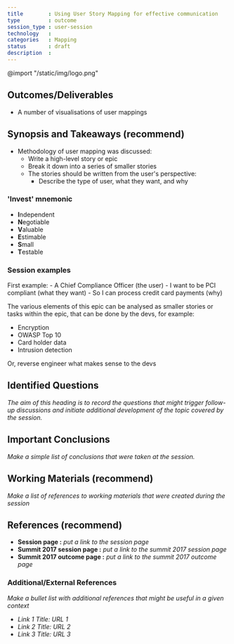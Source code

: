 ```yaml
---
title        : Using User Story Mapping for effective communication
type         : outcome
session_type : user-session    
technology   :
categories   : Mapping
status       : draft              
description  :
---
```


@import "/static/img/logo.png"

## Outcomes/Deliverables 
- A number of visualisations of user mappings

## Synopsis and Takeaways (recommend)
- Methodology of user mapping was discussed:
   - Write a high-level story or epic
   - Break it down into a series of smaller stories
   - The stories should be written from the user's perspective:
      - Describe the type of user, what they want, and why 
      
 ### 'Invest' mnemonic
 - **I**ndependent
 - **N**egotiable
 - **V**aluable
 - **E**stimable
 - **S**mall
 - **T**estable
 
 ### Session examples
First example:
    - A Chief Compliance Officer (the user)
    - I want to be PCI compliant (what they want)
    - So I can process credit card payments (why)

The various elements of this epic can be analysed as smaller stories or tasks within the epic, that can be done by the devs, for example:
- Encryption 
- OWASP Top 10
- Card holder data
- Intrusion detection

Or, reverse engineer what makes sense to the devs



## Identified Questions
*The aim of this heading is to record the questions that might trigger follow-up discussions and initiate additional development of the topic covered by the session.*

## Important Conclusions
*Make a simple list of conclusions that were taken at the session.*

## Working Materials (recommend)
*Make a list of references to working materials that were created during the session*

## References (recommend)
- **Session page :** *put a link to the session page*
- **Summit 2017 session page :** *put a link to the summit 2017 session page*
- **Summit 2017 outcome page :** *put a link to the summit 2017 outcome page*

### Additional/External References
*Make a bullet list with additional references that might be useful in a given context*

* *Link 1 Title: URL 1*
* *Link 2 Title: URL 2*
* *Link 3 Title: URL 3*
